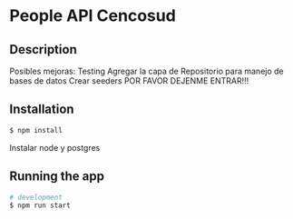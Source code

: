 # People API Cencosud

 
## Description
Posibles mejoras:
Testing
Agregar la capa de Repositorio para manejo de bases de datos
Crear seeders
POR FAVOR DEJENME ENTRAR!!!

## Installation

```bash
$ npm install
```
Instalar node y postgres

## Running the app

```bash
# development
$ npm run start

```


